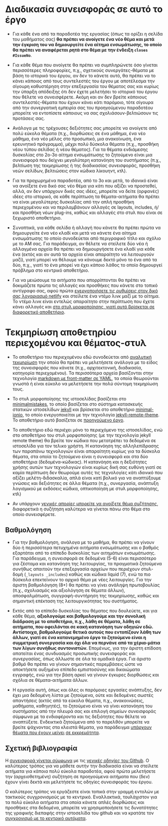 # Διαδικασία συνεισφοράς σε αυτό το έργο

* Για κάθε ένα από τα παραδοτέα της εργασίας (όπως τα ορίζει η σελίδα του μαθήματος σας) **θα πρέπει να ανοίγετε ένα νέο θέμα και μετά την έγκριση του να δημιουργείτε ένα αίτημα ενσωμάτωσης, το οποίο θα πρέπει να αναφέρεται ρητά στο θέμα με την ένδειξη `closes #IssueNo`**. 

* Για κάθε θέμα που ανοίγετε θα πρέπει να συμπληρώνετε όσο γίνεται περισσότερες πληροφορίες, π.χ., σχετικούς συνεργάτες-θέματα με βάση το ιστορικό του έργου, αν δεν το κάνετε αυτό, θα πρέπει να το κάνει κάποιος από τους συντελεστές του έργου με αποτέλεσμα την σίγουρη καθυστέρηση στην επεξεργασία του θέματος σας και κυρίως την ύπαρξη απόδειξης ότι δεν έχετε μελετήσει το ιστορικό του έργου που θέλετε να συνεισφέρετε. Ακόμη και αν δεν βρείτε κάποιους συντελεστές-θέματα που έχουν κάνει κάτι παρόμοιο, τότε σίγουρα από την συνεργατική εμπειρία σας του προηγούμενου παραδοτέου μπορείτε να εντοπίσετε κάποιους να σας σχολιάσουν-βελτιώσουν τις προτάσεις σας.

* Ανάλογα με τις τρέχουσες δεξιότητες σας μπορείτε να ανοίγετε από πολύ εύκολα θέματα (π.χ., διορθώσεις σε ένα μάθημα, ένα νέο μάθημα, ένα νέο μέλος στο προσωπικό, μια ανακοίνωση, ένα ερευνητικό πρόγραμμα), μέχρι πολύ δύσκολα θέματα (π.χ., προσθήκη νέου τύπου σελίδας ή νέου θέματος). Για τα θέματα ενδιάμεσης δυσκολίας στο 2ο-3ο αίτημα ενσωμάτωσης το ζητούμενο είναι μια συνεισφορά που δείχνει μεγαλύτερη κατανόηση του συστήματος (π.χ., βελτίωση της τεκμηρίωσης ή της διαδικασίας συνεισφοράς, προσθήκη νεών σελίδων, βελτιώσεις στον κώδικα λίκουηντ, κτλ).

* Για τα προχωρημένα παραδοτέα, από το 3ο και μετά, το ιδανικό είναι να ανοίξετε ένα δικό σας νέο θέμα για κάτι που αξίζει να προστεθεί, αλλά, αν δεν υπάρχουν δικές σας ιδέες, μπορείτε να δείτε (ορφανές) ιδέες στο ιστορικό, σε κάθε περίπτωση τα θέματα-αιτήματα θα πρέπει να είναι μεγαλύτερης δυσκολίας από την απλή προσθήκη περιεχομένου και να περιλαμβάνουν αλλαγές σε layouts, includes, ή/και προσθήκη νέων plug-ins, καθώς και αλλαγές στο στυλ που είναι σε ξεχωριστό αποθετήριο.

* Συνοπτικά, για κάθε σελίδα ή αλλαγή που κάνετε θα πρέπει πρώτα να δημιουργείτε ένα νέο κλαδί και μετά να κάνετε ένα αίτημα ενσωμάτωσης το οποίο συνοδεύεται από περιγραφικό τίτλο και σχόλιο με το ΑΜ σας. Για παράδειγμα, αν θέλετε να στείλετε δύο νέα ή αλλαγμένα αρχεία θα πρέπει να δημιουργήσετε ένα κλαδί για κάθε ένα (εκτός και αν αυτά τα αρχεία είναι απαραίτητο να λειτουργούν μαζί), γιατί μπορεί να θέλουμε να κάνουμε δεκτό μόνο το ένα από τα δύο, π.χ., γιατί το ένα μπορεί να έχει κάποιο λάθος το οποίο δημιουργεί πρόβλημα στο κεντρικό αποθετήριο. 

* Για να μειώσουμε τα αιτήματα που απορρίπτονται θα πρέπει να δοκιμάζετε πρώτα τις αλλαγές και προσθήκες που κάνετε στο τοπικό αντίγραφο σας, αφού πρώτα [ενεργοποιήσετε τις ρυθμίσεις στον δικό σας λογαριασμό netlify](https://app.netlify.com/) και στείλετε ένα ντέμο λινκ μαζί με το αίτημα. Το ντέμο λινκ είναι εντελώς απαραίτητο στην περίπτωση που έχετε κάνει αλλαγές και [στο στυλ μορφοποίησης, γιατί αυτό βρίσκεται σε διαφορετικό αποθετήριο](https://github.com/ioniodi/minimal-ionio/).

# Τεκμηρίωση αποθετηρίου περιεχομένου και θέματος-στυλ

* Το αποθετήριο του περιεχομένου εδώ συνοδεύεται από [αναλυτική τεκμηρίωση](https://github.com/ioniodi/sitegr/wiki) την οποία θα πρέπει να μελετήσετε ανάλογα με το είδος της συνεισφοράς που κάνετε (π.χ., αρχιτεκτονική, διαδικασία, κατηγορία περιεχομένου). Τα περισσότερα αρχεία βασίζονται στην τεχνολογία [markdown με front-matter σε YAML](https://jekyllrb.com/docs/step-by-step/03-front-matter/#use-front-matter), τα οποία θεωρούνται γνωστά ή είναι εύκολο να μελετήσετε την πολύ σύντομη τεκμηρίωση τους.

* Το στυλ μορφοποίησης της ιστοσελίδας βασίζεται στο [minimalmistakes](https://mmistakes.github.io/minimal-mistakes/), το οποίο βασίζεται στο σύστημα κατασκευής στατικών ιστοσελίδων [jekyll](https://jekyllrb.com) και βρίσκεται στο αποθετήριο [minimal-ionio](https://github.com/ioniodi/minimal-ionio), το οποίο ενεργοποιείται με την τεχνολογία [jekyll-remote-theme](https://github.com/benbalter/jekyll-remote-theme). Το αποθετήριο αυτό βασίζεται σε [προηγούμενο έργο](https://github.com/ioniodi/site-gr).

* Το αποθετήριο εδώ περιέχει μόνο το περιεχόμενο της ιστοσελίδας, ενώ στο αποθετήριο του στυλ μορφοποίησης (με την τεχνολογία jekyll remote theme) θα βρείτε τον κώδικα που μετατρέπει τα δεδομένα σε ιστοσελίδα για τον τελικο χρήστη. Η κατανόηση της αλληλεπίδρασης των παραπάνω τεχνολογιών είναι απαραίτητη κυρίως για τα δύσκολα θέματα, στα οποία το ζητούμενο είναι η συνεισφορά και στα δύο αποθετήρια (δεδομένα-κώδικας). Η κατανόηση και η δεξιότητες χρήσης αυτών των τεχνολογιών είναι κυρίως δική σας ευθύνη γιατί σε καμία περίπτωση δεν θεωρούμε αυτές τις τεχνολογίες κάτι ιδανικό που αξίζει μελέτη-διδασκαλία, απλά είναι κατί βολικό για να αναπτύξουμε γνώσεις και δεξιότητες σε άλλα θέματα (π.χ., συνεργασία, ανάπτυξη λογισμικού με εκδόσεις κώδικα, οπτικοποίηση με στυλ μορφοποίησης, κτλ)

* Αν υπάρχουν [γενικές απορίες μπορείτε να ανοίξετε θέμα συζήτησης](https://github.com/ioniodi/sitegr/discussions), διαφορετικά η συζήτηση καλύτερα να γίνεται πάνω στο θέμα στο οποίο συνεισφέρετε.

## Βαθμολόγηση

* Για την βαθμολόγηση, ανάλογα με το μαθήμα, θα πρέπει να γίνουν δύο ή περισσότερα πετυχημένα αιτήματα ενσωμάτωσης και ο βαθμός εξαρτάται από το επίπεδο δυσκολίας των αιτημάτων ενσωμάτωσης. Για παράδειγμα, η συνεισφορά σε δεδομένα (5-6) είναι περισσότερο για ζέσταμα και κατανόηση της λειτουργίας, τα πραγματικά ζητούμενα συνήθως απαιτούν την επεξεργασία αρχείων που περιέχουν στυλ-δομή (`_layouts _includes`) καθώς και κώδικα liquid (7), ενώ τα πιο δύσκολα επεκτείνουν το αρχικό θέμα με νέες λειτουργίες. Για την άριστη βαθμολόγηση (8+) θα πρέπει να γίνει ανάληψη πρωτοβουλίας (π.χ., σχολιασμός και αξιολόγηση σε θέματα άλλων), αποσφαλμάτωση, συγγραφή-συντήρηση της τεκμηρίωσης, καθώς και σημαντική επέκταση της λειτουργικότητας του συστήματος. 

* Εκτός από το επίπεδο δυσκολίας του θέματος που δουλεύετε, και για κάθε θέμα, **αξιολογούμε και βαθμολογούμε και την συνολική διάδραση με το αποθετήριο, π.χ., λάθη σε θέματα, λάθη σε αιτήματα, που οφειλόνται σε κακή κατανόηση των οδηγιών εδώ. Αντίστοιχα, βαθμολογούμε θετικά αυτούς που εντοπίζουν λάθη των άλλων, γιατί σε ένα κατανεμημένο έργο το ζητούμενο είναι η συμμετρική συνεργασία και όχι όλα να περνάνε από τα χέρια-μάτια των λίγων συνήθως συντονιστών.** Επομένως, για την άριστη επίδοση απατείται ένας συνδυασμός προσωπικής συνεισφοράς και συνεργασίας, όπως άλλωστε σε όλα τα ομαδικά έργα. Για άριστο βαθμό θα πρέπει να γίνουν σημαντικές παρεμβάσεις ώστε να αποκτήσετε αυξημένο επίπεδο εμπιστοσύνης και δικαιώματα εγγραφής, ενώ για την βάση αρκεί να γίνουν έγκυρες διορθώσεις και σχόλια σε θέματα-αιτήματα άλλων.

* Η εργασία αυτή, όπως και όλες οι παρόμοιες εργασίες ανάπτυξης, δεν έχει μια δεδομένη λίστα με ζητούμενα, ούτε και δεδομένες σωστές απαντήσεις (εκτός από τα εύκολα θέματα, π.χ., ανακοινώσεις, μαθήματα, καθηγητές), το ζητούμενο είναι να γίνει κατανόηση του συστήματος από την πλευρά σας και επιλογή σημείων συνεισφοράς σύμφωνα με τα ενδιαφέροντα και τις δεξιότητες που θέλετε να αναπτύξετε. Ενδεικτικά ζητούμενα από το παρελθόν μπορείτε να βρείτε ψάχνοντας στα κλειστά θέματα, για παράδειγμα [υπάρχουν θέματα που έχουν μείνει](https://github.com/ioniodi/sitegr/issues?q=label%3Aprocrastinating+is%3Aclosed) [σε εκκρεμότητα](https://github.com/ioniodi/site-gr/issues?q=label%3Aprocrastinating+is%3Aclosed).


## Σχετική βιβλιογραφία

Η [συνεισφορά γίνεται σύμφωνα](https://guides.github.com/introduction/flow/) με τις [γενικές οδηγίες του Github](https://git-scm.com/book/en/v2/GitHub-Contributing-to-a-Project). Ο καλύτερος τρόπος για να μάθετε αυτήν την διαδικασία είναι να στείλετε αιτήματα για κάποια πολύ εύκολα παραδοτέα, αφού πρώτα μελετήσετε την (αρχειοθετημένη) συζήτηση σε προηγούμενα αιτήματα που (δεν) έχουν γίνει δεκτά και μελετήσετε τις οδηγίες συνεισφοράς του έργου. 

Ο καλύτερος τρόπος να εργάζεστε είναι τοπικά στην γραμμή εντολών με τακτικούς συγχρονισμούς με το κεντρικό. Εναλλακτικά, τουλάχιστον για τα πολύ εύκολα αιτήματα στα οποία κάνετε απλές διορθώσεις και προσθήκες στα δεδομένα, μπορείτε να χρησιμοποιήσετε τις δυνατότητες της γραφικής διεπαφής στην ιστοσελίδα του github και να κρατάτε τον [συγχρονισμό με το κεντρικό αυτόματα](https://probot.github.io/apps/pull/).



